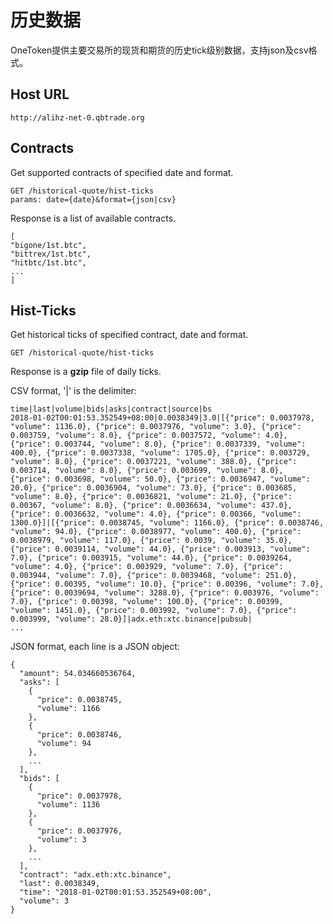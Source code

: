 历史数据
===

OneToken提供主要交易所的现货和期货的历史tick级别数据，支持json及csv格式。

Host URL
---
```
http://alihz-net-0.qbtrade.org
```

Contracts
---
Get supported contracts of specified date and format.

```$xslt
GET /historical-quote/hist-ticks
params: date={date}&format={json|csv}
```
Response is a list of available contracts. 
```$xslt
[
"bigone/1st.btc",
"bittrex/1st.btc",
"hitbtc/1st.btc",
...
]
```

Hist-Ticks
---
Get historical ticks of specified contract, date and format.

```$xslt
GET /historical-quote/hist-ticks
```
Response is a **gzip** file of daily ticks.

CSV format, '|' is the delimiter:
```$xslt
time|last|volume|bids|asks|contract|source|bs
2018-01-02T00:01:53.352549+08:00|0.0038349|3.0|[{"price": 0.0037978, "volume": 1136.0}, {"price": 0.0037976, "volume": 3.0}, {"price": 0.003759, "volume": 8.0}, {"price": 0.0037572, "volume": 4.0}, {"price": 0.003744, "volume": 8.0}, {"price": 0.0037339, "volume": 400.0}, {"price": 0.0037338, "volume": 1705.0}, {"price": 0.003729, "volume": 8.0}, {"price": 0.0037221, "volume": 388.0}, {"price": 0.003714, "volume": 8.0}, {"price": 0.003699, "volume": 8.0}, {"price": 0.003698, "volume": 50.0}, {"price": 0.0036947, "volume": 20.0}, {"price": 0.0036904, "volume": 73.0}, {"price": 0.003685, "volume": 8.0}, {"price": 0.0036821, "volume": 21.0}, {"price": 0.00367, "volume": 8.0}, {"price": 0.0036634, "volume": 437.0}, {"price": 0.0036632, "volume": 4.0}, {"price": 0.00366, "volume": 1300.0}]|[{"price": 0.0038745, "volume": 1166.0}, {"price": 0.0038746, "volume": 94.0}, {"price": 0.0038977, "volume": 400.0}, {"price": 0.0038979, "volume": 117.0}, {"price": 0.0039, "volume": 35.0}, {"price": 0.0039114, "volume": 44.0}, {"price": 0.003913, "volume": 7.0}, {"price": 0.003915, "volume": 44.0}, {"price": 0.0039264, "volume": 4.0}, {"price": 0.003929, "volume": 7.0}, {"price": 0.003944, "volume": 7.0}, {"price": 0.0039468, "volume": 251.0}, {"price": 0.00395, "volume": 10.0}, {"price": 0.00396, "volume": 7.0}, {"price": 0.0039694, "volume": 3288.0}, {"price": 0.003976, "volume": 7.0}, {"price": 0.00398, "volume": 100.0}, {"price": 0.00399, "volume": 1451.0}, {"price": 0.003992, "volume": 7.0}, {"price": 0.003999, "volume": 28.0}]|adx.eth:xtc.binance|pubsub|
...
```
JSON format, each line is a JSON object:
```$xslt
{
  "amount": 54.034660536764,
  "asks": [
    {
      "price": 0.0038745,
      "volume": 1166
    },
    {
      "price": 0.0038746,
      "volume": 94
    },
    ...
  ],
  "bids": [
    {
      "price": 0.0037978,
      "volume": 1136
    },
    {
      "price": 0.0037976,
      "volume": 3
    },
    ...
  ],
  "contract": "adx.eth:xtc.binance",
  "last": 0.0038349,
  "time": "2018-01-02T00:01:53.352549+08:00",
  "volume": 3
}
```